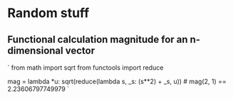 # Random stuff

## Functional calculation magnitude for an n-dimensional vector
`
from math import sqrt
from functools import reduce

mag = lambda *u: sqrt(reduce(lambda s, _s: (s**2) + _s, u)) # mag(2, 1) == 2.23606797749979
`
